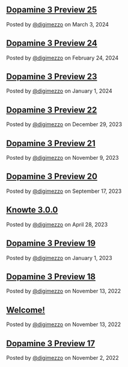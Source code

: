 ## [Dopamine 3 Preview 25](/site/blog/post/dopamine-3-preview-25)

Posted by [@digimezzo](https://twitter.com/digimezzo) on March 3, 2024

## [Dopamine 3 Preview 24](/site/blog/post/dopamine-3-preview-24)

Posted by [@digimezzo](https://twitter.com/digimezzo) on February 24, 2024

## [Dopamine 3 Preview 23](/site/blog/post/dopamine-3-preview-23)

Posted by [@digimezzo](https://twitter.com/digimezzo) on January 1, 2024

## [Dopamine 3 Preview 22](/site/blog/post/dopamine-3-preview-22)

Posted by [@digimezzo](https://twitter.com/digimezzo) on December 29, 2023

## [Dopamine 3 Preview 21](/site/blog/post/dopamine-3-preview-21)

Posted by [@digimezzo](https://twitter.com/digimezzo) on November 9, 2023

## [Dopamine 3 Preview 20](/site/blog/post/dopamine-3-preview-20)

Posted by [@digimezzo](https://twitter.com/digimezzo) on September 17, 2023

## [Knowte 3.0.0](/site/blog/post/knowte-3.0.0)

Posted by [@digimezzo](https://twitter.com/digimezzo) on April 28, 2023

## [Dopamine 3 Preview 19](/site/blog/post/dopamine-3-preview-19)

Posted by [@digimezzo](https://twitter.com/digimezzo) on January 1, 2023

## [Dopamine 3 Preview 18](/site/blog/post/dopamine-3-preview-18)

Posted by [@digimezzo](https://twitter.com/digimezzo) on November 13, 2022

## [Welcome!](/site/blog/post/welcome)

Posted by [@digimezzo](https://twitter.com/digimezzo) on November 13, 2022

## [Dopamine 3 Preview 17](/site/blog/post/dopamine-3-preview-17)

Posted by [@digimezzo](https://twitter.com/digimezzo) on November 2, 2022
